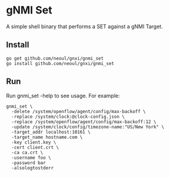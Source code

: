 # gNMI Set

A simple shell binary that performs a SET against a gNMI Target.

## Install

```
go get github.com/neoul/gnxi/gnmi_set
go install github.com/neoul/gnxi/gnmi_set
```

## Run

Run gnmi\_set -help to see usage. For example:

```
gnmi_set \
  -delete /system/openflow/agent/config/max-backoff \
  -replace /system/clock:@clock-config.json \
  -replace /system/openflow/agent/config/max-backoff:12 \
  -update /system/clock/config/timezone-name:"US/New York" \
  -target_addr localhost:10161 \
  -target_name hostname.com \
  -key client.key \
  -cert client.crt \
  -ca ca.crt \
  -username foo \
  -password bar
  -alsologtostderr
```
